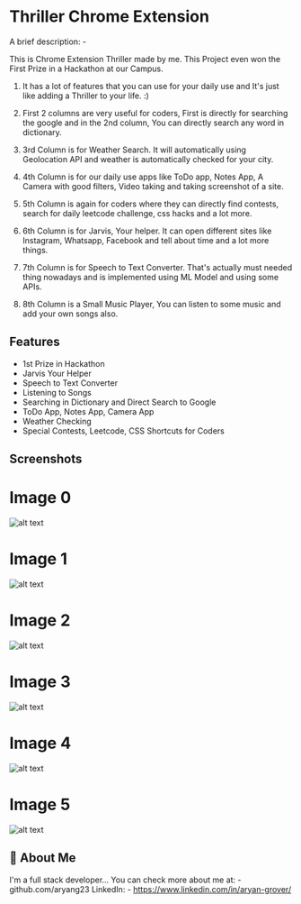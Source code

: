 
# Thriller Chrome Extension

A brief description: -

This is Chrome Extension Thriller made by me.
This Project even won the First Prize in a Hackathon at our Campus. 


1. It has a lot of features that you can use for your daily use and It's just like adding a Thriller to your life. :)

2. First 2 columns are very useful for coders, First is directly for searching the google and in the 2nd column, You can directly search  any word in dictionary.

3. 3rd Column is for Weather Search. It will automatically using Geolocation API and weather is automatically checked for your city.

4. 4th Column is for our daily use apps like ToDo app, Notes App, A Camera with good filters, Video taking and taking screenshot of a site.

5. 5th Column is again for coders where they can directly find contests, search for daily leetcode challenge, css hacks and a lot more.

6. 6th Column is for Jarvis, Your helper. It can open different sites like Instagram, Whatsapp, Facebook and tell about time and a lot more things.

7. 7th Column is for Speech to Text Converter. That's actually must needed thing nowadays and is implemented using ML Model and using some APIs.

8. 8th Column is a Small Music Player, You can listen to some music and add your own songs also.

## Features

- 1st Prize in Hackathon
- Jarvis Your Helper
- Speech to Text Converter
- Listening to Songs
- Searching in Dictionary and Direct Search to Google
- ToDo App, Notes App, Camera App
- Weather Checking
- Special Contests, Leetcode, CSS Shortcuts for Coders


## Screenshots

# Image 0
![alt text](https://github.com/aryang23/Thriller-Chrome-Extension/blob/main/Screenshots/Thrl1.png)
# Image 1
![alt text](https://github.com/aryang23/Thriller-Chrome-Extension/blob/main/Screenshots/Thrl2.png)
# Image 2
![alt text](https://github.com/aryang23/Thriller-Chrome-Extension/blob/main/Screenshots/Thrl3.png)
# Image 3
![alt text](https://github.com/aryang23/Thriller-Chrome-Extension/blob/main/Screenshots/Thrl4Jarvis.png)
# Image 4
![alt text](https://github.com/aryang23/Thriller-Chrome-Extension/blob/main/Screenshots/Thrl5Weather.png)
# Image 5
![alt text](https://github.com/aryang23/Thriller-Chrome-Extension/blob/main/Screenshots/Thrl6Dict.png)

## 🚀 About Me
I'm a full stack developer...
You can check more about me at: - github.com/aryang23
LinkedIn: - https://www.linkedin.com/in/aryan-grover/
